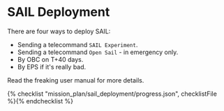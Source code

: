 # SAIL Deployment
There are four ways to deploy SAIL:
* Sending a telecommand `SAIL Experiment`.
* Sending a telecommand `Open Sail` - in emergency only.
* By OBC on T+40 days.
* By EPS if it's really bad.

Read the freaking user manual for more details.

{% checklist "mission_plan/sail_deployment/progress.json", checklistFile %}{% endchecklist %}
